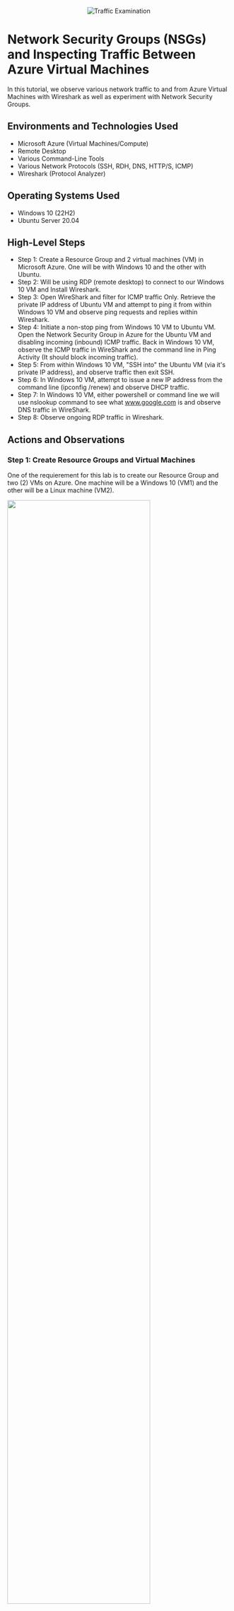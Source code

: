 <p align="center">
<img src="https://i.imgur.com/Ua7udoS.png" alt="Traffic Examination"/>
</p>

<h1>Network Security Groups (NSGs) and Inspecting Traffic Between Azure Virtual Machines</h1>
In this tutorial, we observe various network traffic to and from Azure Virtual Machines with Wireshark as well as experiment with Network Security Groups. <br />


<h2>Environments and Technologies Used</h2>

- Microsoft Azure (Virtual Machines/Compute)
- Remote Desktop
- Various Command-Line Tools
- Various Network Protocols (SSH, RDH, DNS, HTTP/S, ICMP)
- Wireshark (Protocol Analyzer)

<h2>Operating Systems Used </h2>

- Windows 10 (22H2)
- Ubuntu Server 20.04

<h2>High-Level Steps</h2>

- Step 1: Create a Resource Group and 2 virtual machines (VM) in Microsoft Azure. One will be with Windows 10 and the other with Ubuntu. 
- Step 2: Will be using RDP (remote desktop) to connect to our Windows 10 VM and Install Wireshark.
- Step 3: Open WireShark and filter for ICMP traffic Only. Retrieve the private IP address of Ubuntu VM and attempt to ping it from within Windows 10 VM and     observe ping requests and replies within Wireshark.
- Step 4: Initiate a non-stop ping from Windows 10 VM to Ubuntu VM. Open the Network Security Group in Azure for the Ubuntu VM and disabling incoming (inbound) ICMP traffic. Back in Windows 10 VM, observe the ICMP traffic in WireShark and the command line in Ping Activity (It should block incoming traffic).
- Step 5: From within Windows 10 VM, "SSH into" the Ubuntu VM (via it's private IP address), and observe traffic then exit SSH.
- Step 6: In Windows 10 VM, attempt to issue a new IP address from the command line (ipconfig /renew) and observe DHCP traffic.
- Step 7: In Windows 10 VM, either powershell or command line we will use nslookup command to see what www.google.com is and observe DNS traffic in WireShark.
- Step 8: Observe ongoing RDP traffic in Wireshark.

<h2>Actions and Observations</h2>
<p></p>
  <h3>Step 1: Create Resource Groups and Virtual Machines</h3>
  One of the requierement for this lab is to create our Resource Group and two (2) VMs on Azure. One machine will be a Windows 10 (VM1) and the other will be a Linux machine (VM2).
<p>
<img src="https://i.imgur.com/3a8tAnO.png" height="80%" width="80%"/>
</p>
<br />

<p>
<img src="https://i.imgur.com/uZcxbCV.png" height="80%" width="80%" alt="Disk Sanitization Steps"/>
</p>
<p>
Lorem ipsum dolor sit amet, consectetur adipiscing elit, sed do eiusmod tempor incididunt ut labore et dolore magna aliqua. Ut enim ad minim veniam, quis nostrud exercitation ullamco laboris nisi ut aliquip ex ea commodo consequat. Duis aute irure dolor in reprehenderit in voluptate velit esse cillum dolore eu fugiat nulla pariatur.
</p>
<br />

<p>
<img src="https://i.imgur.com/DJmEXEB.png" height="80%" width="80%" alt="Disk Sanitization Steps"/>
</p>
<p>
Lorem ipsum dolor sit amet, consectetur adipiscing elit, sed do eiusmod tempor incididunt ut labore et dolore magna aliqua. Ut enim ad minim veniam, quis nostrud exercitation ullamco laboris nisi ut aliquip ex ea commodo consequat. Duis aute irure dolor in reprehenderit in voluptate velit esse cillum dolore eu fugiat nulla pariatur.
</p>
<br />
